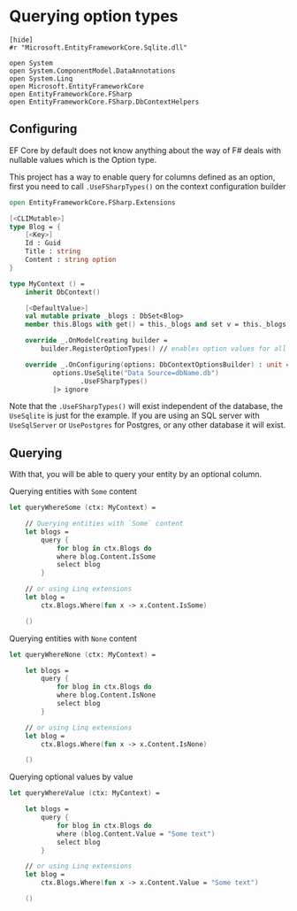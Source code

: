 # Querying option types

    [hide]
    #r "Microsoft.EntityFrameworkCore.Sqlite.dll"

    open System
    open System.ComponentModel.DataAnnotations
    open System.Linq
    open Microsoft.EntityFrameworkCore
    open EntityFrameworkCore.FSharp
    open EntityFrameworkCore.FSharp.DbContextHelpers

## Configuring

EF Core by default does not know anything about the way of F# deals with nullable values which is the Option type.

This project has a way to enable query for columns defined as an option, first you need to call `.UseFSharpTypes()` on the 
context configuration builder


```fsharp
open EntityFrameworkCore.FSharp.Extensions

[<CLIMutable>]
type Blog = {
    [<Key>]
    Id : Guid
    Title : string
    Content : string option
}

type MyContext () =
    inherit DbContext()

    [<DefaultValue>]
    val mutable private _blogs : DbSet<Blog>
    member this.Blogs with get() = this._blogs and set v = this._blogs <- v

    override _.OnModelCreating builder =
        builder.RegisterOptionTypes() // enables option values for all entities

    override _.OnConfiguring(options: DbContextOptionsBuilder) : unit =
           options.UseSqlite("Data Source=dbName.db")
                  .UseFSharpTypes()
           |> ignore

```

Note that the  `.UseFSharpTypes()` will exist independent of the database, the `UseSqlite` is just for the example. 
If you are using an SQL server with `UseSqlServer` or `UsePostgres` for Postgres, or any other database it will exist.

## Querying

With that, you will be able to query your entity by an optional column.

Querying entities with `Some` content
    
```fsharp
let queryWhereSome (ctx: MyContext) =

    // Querying entities with `Some` content
    let blogs =
        query {
            for blog in ctx.Blogs do
            where blog.Content.IsSome
            select blog
        }

    // or using Linq extensions
    let blog =
        ctx.Blogs.Where(fun x -> x.Content.IsSome)

    ()
```


Querying entities with `None` content

```fsharp
let queryWhereNone (ctx: MyContext) =

    let blogs =
        query {
            for blog in ctx.Blogs do
            where blog.Content.IsNone
            select blog
        }

    // or using Linq extensions
    let blog =
        ctx.Blogs.Where(fun x -> x.Content.IsNone)

    ()
```

Querying optional values by value

```fsharp
let queryWhereValue (ctx: MyContext) =

    let blogs =
        query {
            for blog in ctx.Blogs do
            where (blog.Content.Value = "Some text")
            select blog
        }

    // or using Linq extensions
    let blog =
        ctx.Blogs.Where(fun x -> x.Content.Value = "Some text")

    ()
```
